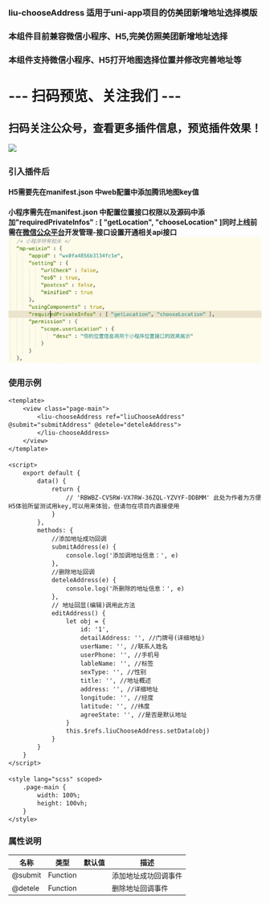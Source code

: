 ### liu-chooseAddress 适用于uni-app项目的仿美团新增地址选择模版
### 本组件目前兼容微信小程序、H5,完美仿照美团新增地址选择
### 本组件支持微信小程序、H5打开地图选择位置并修改完善地址等
# --- 扫码预览、关注我们 ---

## 扫码关注公众号，查看更多插件信息，预览插件效果！ 

![](https://uni.ckapi.pro/uniapp/publicize.png)

### 引入插件后 
#### H5需要先在manifest.json 中web配置中添加腾讯地图key值
#### 小程序需先在manifest.json 中配置位置接口权限以及源码中添加"requiredPrivateInfos" : [ "getLocation", "chooseLocation" ]同时上线前需在[微信公众平台](https://mp.weixin.qq.com/)开发管理-接口设置开通相关api接口 ![](readme_files/1.jpg)

### 使用示例
``` 
<template>
	<view class="page-main">
		<liu-chooseAddress ref="liuChooseAddress" @submit="submitAddress" @detele="deteleAddress">
		</liu-chooseAddress>
	</view>
</template>

<script>
	export default {
		data() {
			return {
				// 'RBWBZ-CV5RW-VX7RW-36ZQL-YZVYF-DDBMM' 此处为作者为方便H5体验所留测试用key,可以用来体验，但请勿在项目内直接使用
			}
		},
		methods: {
			//添加地址成功回调
			submitAddress(e) {
				console.log('添加调地址信息：', e)
			},
			//删除地址回调
			deteleAddress(e) {
				console.log('所删除的地址信息：', e)
			},
			// 地址回显(编辑)调用此方法
			editAddress() {
				let obj = {
					id: '1',
					detailAddress: '', //门牌号(详细地址)
					userName: '', //联系人姓名
					userPhone: '', //手机号
					lableName: '', //标签
					sexType: '', //性别
					title: '', //地址概述
					address: '', //详细地址
					longitude: '', //经度
					latitude: '', //纬度
					agreeState: '', //是否是默认地址
				}
				this.$refs.liuChooseAddress.setData(obj)
			}
		}
	}
</script>

<style lang="scss" scoped>
	.page-main {
		width: 100%;
		height: 100vh;
	}
</style>
```

### 属性说明
| 名称                         | 类型           | 默认值                  | 描述            |
| ----------------------------|--------------- | ---------------------- | ---------------|
| @submit                     | Function         |                     | 添加地址成功回调事件
| @detele                     | Function         |                     | 删除地址回调事件
